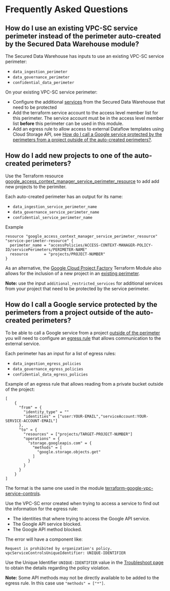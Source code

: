 # Frequently Asked Questions

## How do I use an existing VPC-SC service perimeter instead of the perimeter auto-created by the Secured Data Warehouse module?

The Secured Data Warehouse has inputs to use an existing VPC-SC service perimeter:

- `data_ingestion_perimeter`
- `data_governance_perimeter`
- `confidential_data_perimeter`

On your existing VPC-SC service perimeter:

- Configure the additional [services](../service_control.tf#L47) from the Secured Data Warehouse that need to be protected
- Add the terraform service account to the access level member list for this perimeter. The service account must be in the access level member list **before** this perimeter can be used in this module.
- Add an egress rule to allow access to external Dataflow templates using Cloud Storage API, see [How do I call a Google service protected by the perimeters from a project outside of the auto-created perimeters?](#how-do-i-call-a-google-service-protected-by-the-perimeters-from-a-project-outside-of-the-auto-created-perimeters).

## How do I add new projects to one of the auto-created perimeters?

Use the Terraform resource [google_access_context_manager_service_perimeter_resource](https://registry.terraform.io/providers/hashicorp/google/latest/docs/resources/access_context_manager_service_perimeter_resource) to add add new projects to the perimiter.

Each auto-created perimeter has an output for its name:

- `data_ingestion_service_perimeter_name`
- `data_governance_service_perimeter_name`
- `confidential_service_perimeter_name`

Example

```hcl
resource "google_access_context_manager_service_perimeter_resource" "service-perimeter-resource" {
  perimeter_name = "accessPolicies/ACCESS-CONTEXT-MANAGER-POLICY-ID/servicePerimeters/PERIMETER-NAME"
  resource       = "projects/PROJECT-NUMBER"
}

```

As an alternative, the [Google Cloud Project Factory](https://github.com/terraform-google-modules/terraform-google-project-factory) Terraform Module also allows for the inclusion of a new project in an [existing perimeter](https://github.com/terraform-google-modules/terraform-google-project-factory/blob/e444e2ae47632bfc7f1c060be6db1ab15e1cfb9d/variables.tf#L250).

**Note:** use the input `additional_restricted_services` for additional services from your project that need to be protected by the service perimeter.

## How do I call a Google service protected by the perimeters from a project outside of the auto-created perimeters?

To be able to call a Google service from a project [outside of the perimeter](https://cloud.google.com/vpc-service-controls/docs/secure-data-exchange#access-google-cloud-resource-outside-the-perimeter) you will need to configure
an [egress rule](https://cloud.google.com/vpc-service-controls/docs/ingress-egress-rules#egress-rules-reference) that allows communication to the external service.

Each perimeter has an input for a list of egress rules:

- `data_ingestion_egress_policies`
- `data_governance_egress_policies`
- `confidential_data_egress_policies`

Example of an egress rule that allows reading from a private bucket outside of the project:

```hcl
[
    {
      "from" = {
        "identity_type" = ""
        "identities" = ["user:YOUR-EMAIL","serviceAccount:YOUR-SERVICE-ACCOUNT-EMAIL"]
      },
      "to" = {
        "resources" = ["projects/TARGET-PROJECT-NUMBER"]
        "operations" = {
          "storage.googleapis.com" = {
            "methods" = [
              "google.storage.objects.get"
            ]
          }
        }
      }
    }
]
```

The format is the same one used in the module [terraform-google-vpc-service-controls](https://github.com/terraform-google-modules/terraform-google-vpc-service-controls/blob/v3.1.0/modules/regular_service_perimeter/README.md#usage).

Use the VPC-SC error created when trying to access a service to find out the information for the egress rule:

- The identities that where trying to access the Google API service.
- The Google API service blocked.
- The Google API method blocked.

The error will have a component like:

```shell
Request is prohibited by organization's policy. vpcServiceControlsUniqueIdentifier: UNIQUE-IDENTIFIER
```

Use the Unique Identifier `UNIQUE-IDENTIFIER` value in the [Troubleshoot page](https://console.cloud.google.com/security/service-perimeter/troubleshoot-landing)
to obtain the details regarding the policy violation.

**Note:** Some API methods may not be directly available to be added to the egress rule. In this case use `"methods" = ["*"]`.
